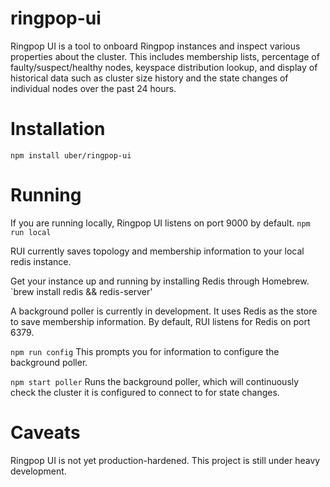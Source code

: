 # ringpop-ui

Ringpop UI is a tool to onboard Ringpop instances and inspect various properties about the cluster. This includes membership lists,
percentage of faulty/suspect/healthy nodes, keyspace distribution lookup, and display of historical data such as cluster size history and
the state changes of individual nodes over the past 24 hours.

# Installation
`npm install uber/ringpop-ui`

# Running
If you are running locally, Ringpop UI listens on port 9000 by default.
`npm run local` 

RUI currently saves topology and membership information to your local redis instance.

Get your instance up and running by installing Redis through Homebrew.
`brew install redis && redis-server'

A background poller is currently in development. It uses Redis as the store to save membership information.
By default, RUI listens for Redis on port 6379.

`npm run config`
This prompts you for information to configure the background poller.

`npm start poller`
Runs the background poller, which will continuously check the cluster it is configured to connect to for state changes.

# Caveats
Ringpop UI is not yet production-hardened. This project is still under heavy development.
